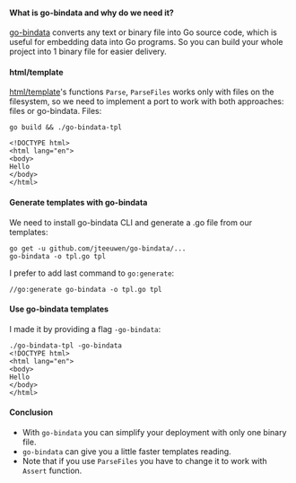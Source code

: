 #### What is go-bindata and why do we need it?

[go-bindata](https://github.com/jteeuwen/go-bindata) converts any text or binary file into Go source code, which is useful for embedding data into Go programs. So you can build your whole project into 1 binary file for easier delivery.

#### html/template

[html/template](https://github.com/arschles/go-bindata-html-template/blob/master/godoc.org/html/template)'s functions `Parse`, `ParseFiles` works only with files on the filesystem, so we need to implement a port to work with both approaches: files or go-bindata. Files:

```
go build && ./go-bindata-tpl

<!DOCTYPE html>
<html lang="en">
<body>
Hello
</body>
</html>
```

#### Generate templates with go-bindata

We need to install go-bindata CLI and generate a .go file from our templates:

```
go get -u github.com/jteeuwen/go-bindata/...
go-bindata -o tpl.go tpl
```

I prefer to add last command to `go:generate`:

```
//go:generate go-bindata -o tpl.go tpl
```

#### Use go-bindata templates

I made it by providing a flag `-go-bindata`:

```
./go-bindata-tpl -go-bindata
<!DOCTYPE html>
<html lang="en">
<body>
Hello
</body>
</html>
```

#### Conclusion

 - With `go-bindata` you can simplify your deployment with only one binary file.
 - `go-bindata` can give you a little faster templates reading.
 - Note that if you use `ParseFiles` you have to change it to work with `Assert` function.
